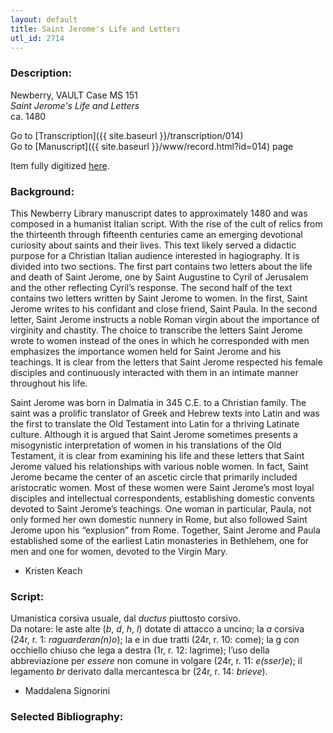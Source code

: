 ```yaml
---
layout: default
title: Saint Jerome's Life and Letters
utl_id: 2714
---
```


###  Description:

Newberry, VAULT Case MS 151<br>
_Saint Jerome's Life and Letters_<br>
ca. 1480

Go to [Transcription]({{ site.baseurl }}/transcription/014)<br>
Go to [Manuscript]({{ site.baseurl }}/www/record.html?id=014) page 

Item fully digitized [here](https://collections.newberry.org/asset-management/2KXJ8ZPQ7A39).

###  Background:

This Newberry Library manuscript dates to approximately 1480 and was composed in a humanist Italian script. With the rise of the cult of relics from the thirteenth through fifteenth centuries came an emerging devotional curiosity about saints and their lives. This text likely served a didactic purpose for a Christian Italian audience interested in hagiography. It is divided into two sections. The first part contains two letters about the life and death of Saint Jerome, one by Saint Augustine to Cyril of Jerusalem and the other reflecting Cyril’s response. The second half of the text contains two letters written by Saint Jerome to women. In the first, Saint Jerome writes to his confidant and close friend, Saint Paula. In the second letter, Saint Jerome instructs a noble Roman virgin about the importance of virginity and chastity. The choice to transcribe the letters Saint Jerome wrote to women instead of the ones in which he corresponded with men emphasizes the importance women held for Saint Jerome and his teachings. It is clear from the letters that Saint Jerome respected his female disciples and continuously interacted with them in an intimate manner throughout his life.

Saint Jerome was born in Dalmatia in 345 C.E. to a Christian family. The saint was a prolific translator of Greek and Hebrew texts into Latin and was the first to translate the Old Testament into Latin for a thriving Latinate culture. Although it is argued that Saint Jerome sometimes presents a misogynistic interpretation of women in his translations of the Old Testament, it is clear from examining his life and these letters that Saint Jerome valued his relationships with various noble women. In fact, Saint Jerome became the center of an ascetic circle that primarily included aristocratic women. Most of these women were Saint Jerome’s most loyal disciples and intellectual correspondents, establishing domestic convents devoted to Saint Jerome’s teachings. One woman in particular, Paula, not only formed her own domestic nunnery in Rome, but also followed Saint Jerome upon his “explusion” from Rome. Together, Saint Jerome and Paula established some of the earliest Latin monasteries in Bethlehem, one for men and one for women, devoted to the Virgin Mary.
-  Kristen Keach

###  Script:

Umanistica corsiva usuale, dal _ductus_ piuttosto corsivo.<br>
Da notare: le aste alte (_b_, _d_, _h_, _l_) dotate di attacco a uncino; la _a_ corsiva (24r, r. 1: _raguarderan(n)o_); la e in due tratti (24r, r. 10: come); la g con occhiello chiuso che lega a destra (1r, r. 12: lagrime); l’uso della abbreviazione per _essere_ non comune in volgare (24r, r. 11: _e(sser)e_); il legamento _br_ derivato dalla mercantesca br (24r, r. 14: _brieve_).<br>
- Maddalena Signorini

###  Selected Bibliography:



